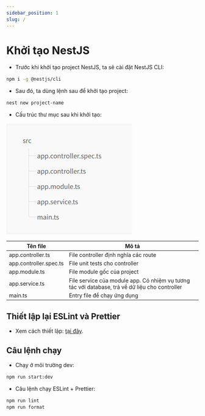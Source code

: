 ```yaml
---
sidebar_position: 1
slug: /
---
```


# Khởi tạo NestJS

- Trước khi khởi tạo project NestJS, ta sẽ cài đặt NestJS CLI:

```bash
npm i -g @nestjs/cli
```

- Sau đó, ta dùng lệnh sau để khởi tạo project:

```bash
nest new project-name
```

- Cấu trúc thư mục sau khi khởi tạo:

![1718265085832](image/nestjs-init/1718265085832.png)

| Tên file               | Mô tả                                                                                          |
| ---------------------- | ---------------------------------------------------------------------------------------------- |
| app.controller.ts      | File controller định nghĩa các route                                                           |
| app.controller.spec.ts | File unit tests cho controller                                                                 |
| app.module.ts          | File module gốc của project                                                                    |
| app.service.ts         | File service của module app. Có nhiệm vụ tương tác với database, trả về dữ liệu cho controller |
| main.ts                | Entry file để chạy ứng dụng                                                                    |

## Thiết lập lại ESLint và Prettier

- Xem cách thiết lập: [tại đây](https://nmc-docs.github.io/eslint-prettier/setting/nestjs-setup).

## Câu lệnh chạy

- Chạy ở môi trường dev:

```bash
npm run start:dev
```

- Câu lệnh chạy ESLint + Prettier:

```bash
npm run lint
npm run format
```
